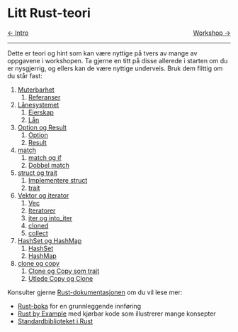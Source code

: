 # Litt Rust-teori

<span style="justify-content: space-between; display: flex"><span>
   [← Intro](./intro.md)
</span> <span>
   [Workshop →](./workshop.md)
</span></span>

___

Dette er teori og hint som kan være nyttige på tvers av mange av oppgavene i workshopen. Ta gjerne en titt på disse
allerede i starten om du er nysgjerrig, og ellers kan de være nyttige underveis. Bruk dem flittig om du
står fast:
1. [Muterbarhet](./teori/1-muterbarhet.md)
   1. [Referanser](./teori/1-muterbarhet.md#referanser)
2. [Lånesystemet](./teori/2-borrow-checker.md)
   1. [Eierskap](./teori/2-borrow-checker.md#eierskap)
   2. [Lån](./teori/2-borrow-checker.md#lån)
3. [Option og Result](./teori/3-option-og-result.md)
   1. [Option](./teori/3-option-og-result.md#option)
   2. [Result](./teori/3-option-og-result.md#result)
4. [match](./teori/4-match.md)
   1. [match og if](./teori/4-match.md#match-og-if)
   2. [Dobbel match](./teori/4-match.md#dobbel-match)
5. [struct og trait](./teori/5-struct-og-trait.md)
   1. [Implementere struct](./teori/5-struct-og-trait.md#implementere-struct)
   1. [trait](./teori/5-struct-og-trait.md#trait)
6. [Vektor og iterator](./teori/6-vektor-og-iterator.md)
   1. [Vec](./teori/6-vektor-og-iterator.md#vec)
   2. [Iteratorer](./teori/6-vektor-og-iterator.md#iteratorer)
   3. [iter og into_iter](./teori/6-vektor-og-iterator.md#iter-og-intoiter)
   4. [cloned](./teori/6-vektor-og-iterator.md#cloned)
   5. [collect](./teori/6-vektor-og-iterator.md#collect)
7. [HashSet og HashMap](./teori/7-hashset-og-hashmap.md)
   1. [HashSet](./teori/7-hashset-og-hashmap.md#hashset)
   1. [HashMap](./teori/7-hashset-og-hashmap.md#hashmap)
8. [clone og copy](./teori/8-clone-og-copy.md)
   1. [Clone og Copy som trait](./teori/8-clone-og-copy.md#clone-og-copy-som-trait)
   2. [Utlede Copy og Clone](./teori/8-clone-og-copy.md#utlede-copy-og-clone)

Konsulter gjerne [Rust-dokumentasjonen](https://doc.rust-lang.org/book/) om du vil lese mer:
- [Rust-boka](https://doc.rust-lang.org/book/) for en grunnleggende innføring
- [Rust by Example](https://doc.rust-lang.org/rust-by-example/) med kjørbar kode som illustrerer mange konsepter
- [Standardbiblioteket i Rust](https://doc.rust-lang.org/std/index.html)